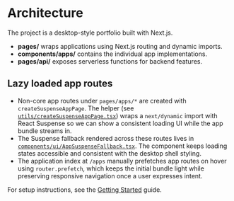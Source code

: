 # Architecture

The project is a desktop-style portfolio built with Next.js.

- **pages/** wraps applications using Next.js routing and dynamic imports.
- **components/apps/** contains the individual app implementations.
- **pages/api/** exposes serverless functions for backend features.

## Lazy loaded app routes

- Non-core app routes under `pages/apps/*` are created with
  `createSuspenseAppPage`. The helper (see
  [`utils/createSuspenseAppPage.tsx`](../utils/createSuspenseAppPage.tsx)) wraps
  a `next/dynamic` import with React Suspense so we can show a consistent
  loading UI while the app bundle streams in.
- The Suspense fallback rendered across these routes lives in
  [`components/ui/AppSuspenseFallback.tsx`](../components/ui/AppSuspenseFallback.tsx).
  The component keeps loading states accessible and consistent with the desktop
  shell styling.
- The application index at `/apps` manually prefetches app routes on hover using
  `router.prefetch`, which keeps the initial bundle light while preserving
  responsive navigation once a user expresses intent.

For setup instructions, see the [Getting Started](./getting-started.md) guide.
